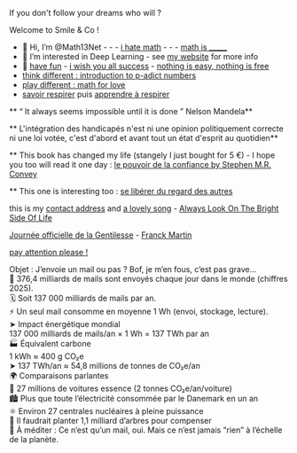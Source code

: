 If you don't follow your dreams who will ?

Welcome to Smile & Co !

- 👋 Hi, I’m @Math13Net - - - [i hate math](https://youtu.be/ytVneQUA5-c) - - - [math is _____](https://youtu.be/hB6bfw622fo)
- 👀 I’m interested in Deep Learning - see [my website](https://sites.google.com/view/introduction-deep-learning/accueil) for more info
- 🌱 [have fun](https://youtu.be/CwzjlmBLfrQ) - [i wish you all success](https://youtu.be/1bumPyvzCyo) - [nothing is easy, nothing is free](https://youtu.be/SSV2ynRScQA)
- [think different : introduction to p-adict numbers](https://youtu.be/3gyHKCDq1YA?si=h53LGlX32wGySUCS)
- [play different : math for love](https://mathforlove.com/)
- [savoir respirer](https://youtu.be/RIjjUxwaqTI?si=Es2jer2tbDO15Q9s) puis [apprendre à respirer](https://www.mrjamesnestor.com/breathing-videos)

** “ It always seems impossible until it is done ” Nelson Mandela**  
  
** L'intégration des handicapés n'est ni une opinion politiquement correcte ni une loi votée, c'est d'abord et avant tout un état d'esprit au quotidien**  

** This book has changed my life (stangely I just bought for 5 €) - I hope you too will read it one day : [le pouvoir de la confiance by Stephen M.R. Convey](https://www.amazon.fr/pouvoir-confiance-Stephen-Covey/dp/229002578X)

** This one is interesting too :  [se libérer du regard des autres](https://youtu.be/3-FiqgVzXqY?si=8HbjLOqddBy9L13J)
  
  this is my [contact address](https://youtu.be/nq-dchJPXGA)
  and [a lovely song](https://youtu.be/BR6pYICqZT0?si=1ZS4wxUYN_nfHw3s) - [Always Look On The Bright Side Of Life](https://youtu.be/SJUhlRoBL8M?si=1bZYnOg0n-davdg8)

[Journée officielle de la Gentilesse](https://www.journeedelagentillesse.ca/) - [Franck Martin](https://www.editions-eyrolles.com/auteurs/franck-martin)

[pay attention please !](https://youtu.be/4GEoTPQj91I?si=9idt9YRTsdtKO05v)

Objet : J’envoie un mail ou pas ? Bof, je m’en fous, c’est pas grave…  
📨 376,4 milliards de mails sont envoyés chaque jour dans le monde (chiffres 2025).  
🗓️ Soit 137 000 milliards de mails par an.  
⚡ Un seul mail consomme en moyenne 1 Wh (envoi, stockage, lecture).  
➤ Impact énergétique mondial  
137 000 milliards de mails/an × 1 Wh = 137 TWh par an  
🏭 Équivalent carbone  
1 kWh ≈ 400 g CO₂e  
➤ 137 TWh/an ≈ 54,8 millions de tonnes de CO₂e/an  
🌍 Comparaisons parlantes  
🚗 27 millions de voitures essence (2 tonnes CO₂e/an/voiture)  
🏙️ Plus que toute l’électricité consommée par le Danemark en un an  
⚛️ Environ 27 centrales nucléaires à pleine puissance  
🌲 Il faudrait planter 1,1 milliard d’arbres pour compenser  
🧠 À méditer :  Ce n’est qu’un mail, oui. Mais ce n’est jamais “rien” à l’échelle de la planète.  


<!---
Math13Net/Math13Net is a ✨ special ✨ repository because its `README.md` (this file) appears on your GitHub profile.
You can click the Preview link to take a look at your changes.


--->


